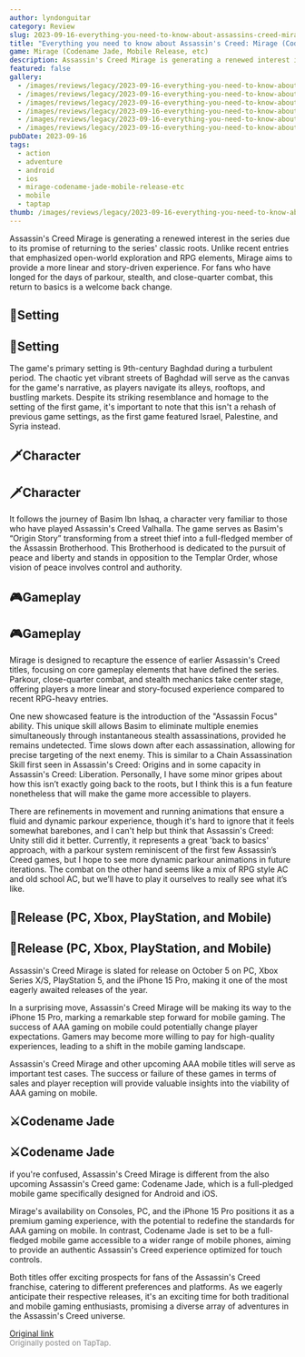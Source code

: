 ```yaml
---
author: lyndonguitar
category: Review
slug: 2023-09-16-everything-you-need-to-know-about-assassins-creed-mirage-codename-jade-mobile-release-etc
title: "Everything you need to know about Assassin's Creed: Mirage (Codename Jade, Mobile Release, etc)"
game: Mirage (Codename Jade, Mobile Release, etc)
description: Assassin's Creed Mirage is generating a renewed interest in the series due to its promise of returning to the series' classic roots. Unlike recent entries that emphasized open-world exploration and RPG elements, Mirage aims to provide a more linear and story-driven experience. For fans who have longed for the days of parkour, stealth, and close-quarter combat, this return to basics is a welcome back change.
featured: false
gallery:
  - /images/reviews/legacy/2023-09-16-everything-you-need-to-know-about-assassins-creed-mirage-codename-jade-mobile-release-etc-0.avif
  - /images/reviews/legacy/2023-09-16-everything-you-need-to-know-about-assassins-creed-mirage-codename-jade-mobile-release-etc-1.avif
  - /images/reviews/legacy/2023-09-16-everything-you-need-to-know-about-assassins-creed-mirage-codename-jade-mobile-release-etc-2.avif
  - /images/reviews/legacy/2023-09-16-everything-you-need-to-know-about-assassins-creed-mirage-codename-jade-mobile-release-etc-3.avif
  - /images/reviews/legacy/2023-09-16-everything-you-need-to-know-about-assassins-creed-mirage-codename-jade-mobile-release-etc-4.avif
  - /images/reviews/legacy/2023-09-16-everything-you-need-to-know-about-assassins-creed-mirage-codename-jade-mobile-release-etc-5.avif
pubDate: 2023-09-16
tags:
  - action
  - adventure
  - android
  - ios
  - mirage-codename-jade-mobile-release-etc
  - mobile
  - taptap
thumb: /images/reviews/legacy/2023-09-16-everything-you-need-to-know-about-assassins-creed-mirage-codename-jade-mobile-release-etc-0.avif
---
```


Assassin's Creed Mirage is generating a renewed interest in the series due to its promise of returning to the series' classic roots. Unlike recent entries that emphasized open-world exploration and RPG elements, Mirage aims to provide a more linear and story-driven experience. For fans who have longed for the days of parkour, stealth, and close-quarter combat, this return to basics is a welcome back change.


## 🕌Setting


## 🕌Setting

The game's primary setting is 9th-century Baghdad during a turbulent period. The chaotic yet vibrant streets of Baghdad will serve as the canvas for the game's narrative, as players navigate its alleys, rooftops, and bustling markets. Despite its striking resemblance and homage to the setting of the first game, it's important to note that this isn't a rehash of previous game settings, as the first game featured Israel, Palestine, and Syria instead.


## 🗡️Character


## 🗡️Character

It follows the journey of Basim Ibn Ishaq, a character very familiar to those who have played Assassin's Creed Valhalla. The game serves as Basim's “Origin Story” transforming from a street thief into a full-fledged member of the Assassin Brotherhood. This Brotherhood is dedicated to the pursuit of peace and liberty and stands in opposition to the Templar Order, whose vision of peace involves control and authority.


## 🎮Gameplay


## 🎮Gameplay

Mirage is designed to recapture the essence of earlier Assassin's Creed titles, focusing on core gameplay elements that have defined the series. Parkour, close-quarter combat, and stealth mechanics take center stage, offering players a more linear and story-focused experience compared to recent RPG-heavy entries.

One new showcased feature is the introduction of the "Assassin Focus" ability. This unique skill allows Basim to eliminate multiple enemies simultaneously through instantaneous stealth assassinations, provided he remains undetected. Time slows down after each assassination, allowing for precise targeting of the next enemy. This is similar to a Chain Assassination Skill first seen in Assassin's Creed: Origins and in some capacity in Assassin's Creed: Liberation. Personally, I have some minor gripes about how this isn’t exactly going back to the roots, but I think this is a fun feature nonetheless that will make the game more accessible to players.

There are refinements in movement and running animations that ensure a fluid and dynamic parkour experience, though it's hard to ignore that it feels somewhat barebones, and I can't help but think that Assassin's Creed: Unity still did it better. Currently, it represents a great 'back to basics' approach, with a parkour system reminiscent of the first few Assassin’s Creed games, but I hope to see more dynamic parkour animations in future iterations. The combat on the other hand seems like a mix of RPG style AC and old school AC, but we’ll have to play it ourselves to really see what it’s like.


## 📱Release (PC, Xbox, PlayStation, and Mobile)


## 📱Release (PC, Xbox, PlayStation, and Mobile)

Assassin's Creed Mirage is slated for release on October 5 on PC, Xbox Series X/S, PlayStation 5, and the iPhone 15 Pro, making it one of the most eagerly awaited releases of the year.

In a surprising move, Assassin's Creed Mirage will be making its way to the iPhone 15 Pro, marking a remarkable step forward for mobile gaming.  The success of AAA gaming on mobile could potentially change player expectations. Gamers may become more willing to pay for high-quality experiences, leading to a shift in the mobile gaming landscape.

Assassin's Creed Mirage and other upcoming AAA mobile titles will serve as important test cases. The success or failure of these games in terms of sales and player reception will provide valuable insights into the viability of AAA gaming on mobile.


## ⚔️Codename Jade


## ⚔️Codename Jade

if you're confused, Assassin's Creed Mirage is different from the also upcoming Assassin's Creed game: Codename Jade, which is a full-pledged mobile game specifically designed for Android and iOS.

Mirage's availability on Consoles, PC, and the iPhone 15 Pro positions it as a premium gaming experience, with the potential to redefine the standards for AAA gaming on mobile. In contrast, Codename Jade is set to be a full-fledged mobile game accessible to a wider range of mobile phones, aiming to provide an authentic Assassin's Creed experience optimized for touch controls.

Both titles offer exciting prospects for fans of the Assassin's Creed franchise, catering to different preferences and platforms. As we eagerly anticipate their respective releases, it's an exciting time for both traditional and mobile gaming enthusiasts, promising a diverse array of adventures in the Assassin's Creed universe.

[Original link](https://www.taptap.io/post/6292943)<br><span style="font-size: 0.95em; color: #888;">Originally posted on TapTap.</span>